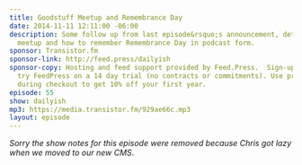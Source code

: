 ```yaml
---
title: Goodstuff Meetup and Remembrance Day
date: 2014-11-11 12:11:00 -06:00
description: Some follow up from last episode&rsquo;s announcement, details on a Goodstuff
  meetup and how to remember Remembrance Day in podcast form.
sponsor: Transistor.fm
sponsor-link: http://feed.press/dailyish
sponsor-copy: Hosting and feed support provided by Feed.Press.  Sign-up today and
  try FeedPress on a 14 day trial (no contracts or commitments). Use promo code "dailyish"
  during checkout to get 10% off your first year.
episode: 55
show: dailyish
mp3: https://media.transistor.fm/929ae66c.mp3
layout: episode
---
```


<em>Sorry the show notes for this episode were removed because Chris got lazy when we moved to our new CMS</em>.
